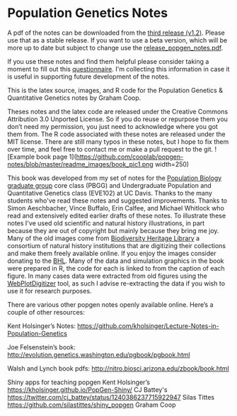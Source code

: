 # Population Genetics Notes

A pdf of the notes can be downloaded from the [third release (v1.2)](https://github.com/cooplab/popgen-notes/releases). Please use that as a stable release. If you want to use a beta version, which will be more up to date but subject to change use the [release_popgen_notes.pdf](https://github.com/cooplab/popgen-notes/blob/master/release_popgen_notes.pdf).

If you use these notes and find them helpful please consider taking a moment to fill out this [questionnaire](https://docs.google.com/forms/d/e/1FAIpQLSfKOrWLsOa5Ao9JgosXPhdLEpvewxi86Y_9Jt_Vnibn0lELng/viewform?usp=sf_link). I'm collecting this information in case it is useful in supporting future development of the notes.  

This is the  latex source, images, and R code for the Population Genetics & Quantitative Genetics notes by Graham Coop. 

Theses notes and the latex code are released under the Creative Commons Attribution 3.0 Unported License. So if you do reuse or repurpose them you don’t need my permission, you just need to acknowledge where you got them from. The R code associated with these notes are released under the MIT license. 
There are still many typos in these notes, but I hope to fix them over time, and feel free to contact me or make a pull request to the git. 
![Example book page 1](https://github.com/cooplab/popgen-notes/blob/master/readme_images/book_pic1.png width=250)

This book was developed from my set of notes for the [Population Biology graduate group](http://www-eve.ucdavis.edu/eve/pbg/) core class (PBGG) and Undergraduate Population and Quantitative Genetics class (EVE102) at UC Davis. Thanks to the many
  students who've read these notes and suggested improvements. Thanks to Simon Aeschbacher, Vince Buffalo, Erin Calfee, and Michael Whitlock who read
 and extensively edited earlier drafts of these notes. To illustrate these notes I've used old scientific and natural history illustrations, in part
 because they are out of copyright but mainly because they bring me joy. Many of the old images come from
[Biodiversity Heritage Library](https://www.biodiversitylibrary.org/) a consortium of natural history institutions that are
 digitizing their collections and make them freely available online. If you enjoy the images consider donating to the
[BHL](http://library.si.edu/donate-bhl). Many of the data and simulation graphics in the book were prepared in R,
 the code for each is linked to from the caption of each figure. In many cases data were extracted from old figures using the
 [WebPlotDigitizer](https://automeris.io/WebPlotDigitizer/)
 tool, as such I advise re-extracting the data if you wish to use it
 for research purposes.


There are various other popgen notes openly available online. Here’s a couple of other resources:

Kent Holsinger’s Notes: https://github.com/kholsinger/Lecture-Notes-in-Population-Genetics

Joe Felsenstein’s book: http://evolution.genetics.washington.edu/pgbook/pgbook.html

Walsh and Lynch book pdfs: http://nitro.biosci.arizona.edu/zbook/book.html

Shiny apps for teaching popgen
Kent Holsinger’s  https://kholsinger.github.io/PopGen-Shiny/
CJ Battey's https://twitter.com/cj_battey/status/1240386237715922947
Silas Tittes https://github.com/silastittes/shiny_popgen
Graham Coop



